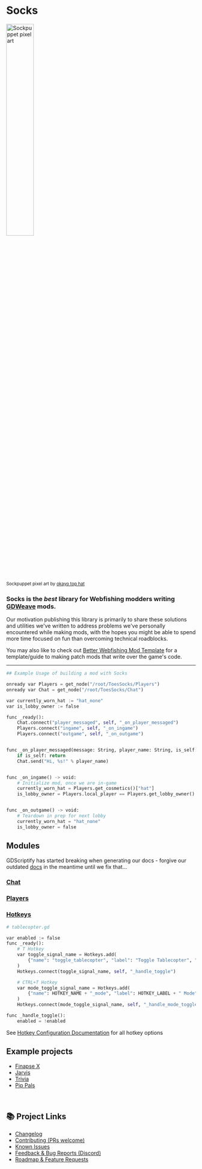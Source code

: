 # Socks

<a href="https://i.imgur.com/FpEsyLx.png">
<img src="https://i.imgur.com/K2XB6AP.png" width="38%" alt="Sockpuppet pixel art" />
</a>
<br/>
<small>
Sockpuppet pixel art by <a href="https://es.pixilart.com/to-hat-banana">okayo top hat</a>
</small>
<br/>

### **Socks** is the _best_ library for Webfishing modders writing [GDWeave](https://github.com/NotNite/GDWeave) mods.

Our motivation publishing this library is primarily to share these solutions and utilities we've written to address
problems we've personally encountered while making mods,
with the hopes you might be able to spend more time focused on fun than overcoming technical roadblocks.

You may also like to check out [Better Webfishing Mod Template](https://github.com/binury/better_webfishing_mod_template) for a template/guide to making
patch mods that write over the game's code.

 --- 

```py
## Example Usage of building a mod with Socks

onready var Players = get_node("/root/ToesSocks/Players")
onready var Chat = get_node("/root/ToesSocks/Chat")

var currently_worn_hat := "hat_none"
var is_lobby_owner := false

func _ready():
	Chat.connect("player_messaged", self, "_on_player_messaged")
	Players.connect("ingame", self, "_on_ingame")
	Players.connect("outgame", self, "_on_outgame")


func _on_player_messaged(message: String, player_name: String, is_self: bool):
	if is_self: return
	Chat.send("Hi, %s!" % player_name)


func _on_ingame() -> void:
	# Initialize mod, once we are in-game
	currently_worn_hat = Players.get_cosmetics()["hat"]
	is_lobby_owner = Players.local_player == Players.get_lobby_owner()


func _on_outgame() -> void:
	# Teardown in prep for next lobby
	currently_worn_hat = "hat_none"
	is_lobby_owner = false
```

## Modules

GDScriptify has started breaking when generating our docs - forgive our outdated [docs](./docs/index.md) in the meantime until we fix that...

### [Chat](https://github.com/binury/Toes.Socks/blob/main/mods/Toes.Socks/modules/Socks.Chat/main.gd)

### [Players](https://github.com/binury/Toes.Socks/blob/main/mods/Toes.Socks/modules/Socks.Players/main.gd)

### [Hotkeys](https://github.com/binury/Toes.Socks/blob/main/mods/Toes.Socks/modules/Socks.Hotkeys/hotkeys.gd)

```py
# tablecopter.gd

var enabled := false
func _ready():
	# T Hotkey
	var toggle_signal_name = Hotkeys.add(
		{"name": "toggle_tablecopter", "label": "Toggle Tablecopter", "key_code": KEY_T, "repeat": false }
	)
	Hotkeys.connect(toggle_signal_name, self, "_handle_toggle")

	# CTRL+T Hotkey
	var mode_toggle_signal_name = Hotkeys.add(
		{"name": HOTKEY_NAME + "_mode", "label": HOTKEY_LABEL + " Mode", "key_code": KEY_T, "repeat": false, "modifiers": ["control"] }
	)
	Hotkeys.connect(mode_toggle_signal_name, self, "_handle_mode_toggle")

func _handle_toggle():
	enabled = !enabled
```

See [Hotkey Configuration Documentation](https://github.com/binury/Toes.Socks/blob/main/mods/Toes.Socks/modules/Socks.Hotkeys/hotkey_config.gd) for all hotkey options


## Example projects

- [Finapse X](https://github.com/geringverdien/TeamFishnet/tree/main/Finapse%20X)
- [Jarvis](https://github.com/geringverdien/TeamFishnet/blob/main/Jarvis/project%20-%20prod/mods/eli.Jarvis/main.gd)
- [Trivia](https://github.com/binury/Toes.Trivia)
- [Pip Pals](https://github.com/binury/Toes.Pip-Pals)

<br/>

## 📚 Project Links

- [Changelog](https://thunderstore.io/c/webfishing/p/toes/Socks/changelog)  
- [Contributing (PRs welcome)](https://github.com/binury/Toes.Socks/pulls)  
- [Known Issues](https://github.com/binury/Toes.Socks/issues?q=sort%3Aupdated-desc+is%3Aissue+is%3Aopen)  
- [Feedback & Bug Reports (Discord)](https://discord.gg/kjf3FCAMDb)  
- [Roadmap & Feature Requests](https://github.com/binury/Toes.Socks/issues?q=sort%3Aupdated-desc%20is%3Aissue%20is%3Aopen%20label%3Aenhancement)

